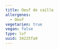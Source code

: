 ```yaml
---
title: Oeuf de caille
allergenes:
  - Oeuf
vegetarien: true
vegan: false
type: lof
uuid: 34225fa9
---
```


